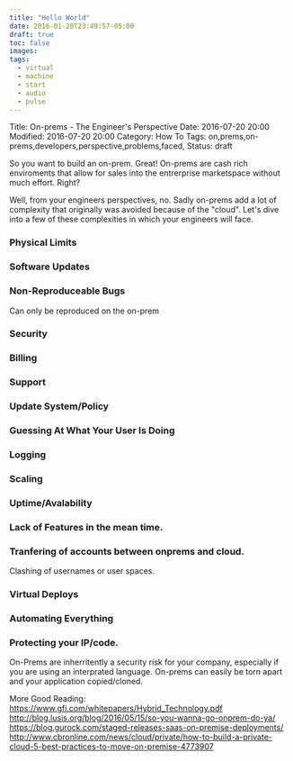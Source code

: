 ```yaml
---
title: "Hello World"
date: 2016-01-20T23:49:57-05:00
draft: true
toc: false
images:
tags:
  - virtual
  - machine
  - start
  - audio
  - pulse
---
```


Title: On-prems - The Engineer's Perspective
Date: 2016-07-20 20:00
Modified: 2016-07-20 20:00
Category: How To
Tags: on,prems,on-prems,developers,perspective,problems,faced,
Status: draft


So you want to build an on-prem. Great! On-prems are cash rich enviroments that
allow for sales into the entrerprise marketspace without much effort. Right?

Well, from your engineers perspectives, no. Sadly on-prems add a lot of
complexity that originally was avoided because of the "cloud". Let's dive into a
few of these complexities in which your engineers will face.

### Physical Limits

### Software Updates

### Non-Reproduceable Bugs
Can only be reproduced on the on-prem

### Security

### Billing

### Support

### Update System/Policy

### Guessing At What Your User Is Doing

### Logging

### Scaling

### Uptime/Avalability

### Lack of Features in the mean time.

### Tranfering of accounts between onprems and cloud.
Clashing of usernames or user spaces.

### Virtual Deploys

### Automating Everything

### Protecting your IP/code.
On-Prems are inherritently a security risk for your company, especially if you
are using an interprated language. On-prems can easily be torn apart and your
application copied/cloned.


More Good Reading:
https://www.gfi.com/whitepapers/Hybrid_Technology.pdf
http://blog.lusis.org/blog/2016/05/15/so-you-wanna-go-onprem-do-ya/
https://blog.gurock.com/staged-releases-saas-on-premise-deployments/
http://www.cbronline.com/news/cloud/private/how-to-build-a-private-cloud-5-best-practices-to-move-on-premise-4773907


